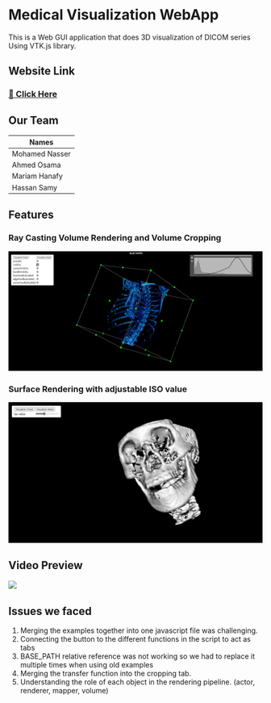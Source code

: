 # Medical Visualization WebApp

This is a  Web GUI application that does 3D visualization of DICOM series Using VTK.js library.

## Website Link

### <a href= "https://mo-gaafar.github.io/Medical_Visualization_WebApp/dist/index.html">🔗 Click Here</a>


## Our Team

| Names             |
| ----------------- |
| Mohamed Nasser    |
| Ahmed Osama       |
| Mariam Hanafy     |
| Hassan Samy       |

## Features

### Ray Casting Volume Rendering and Volume Cropping

<img src="./preview1.png" length ="600" width="600"/>

### Surface Rendering with adjustable ISO value

<img src="./preview2.png" length ="600" width="600"/>

## Video Preview

![](./Animation.gif)

## Issues we faced

1. Merging the examples together into one javascript file was challenging.
2. Connecting the button to the different functions in the script to act as tabs
3. BASE_PATH relative reference was not working so we had to replace it multiple times when using old examples
4. Merging the transfer function into the cropping tab.
5. Understanding the role of each object in the rendering pipeline. (actor, renderer, mapper, volume)

